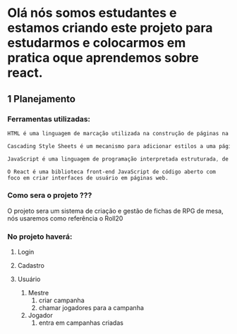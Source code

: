 # Olá nós somos estudantes e estamos criando este projeto para estudarmos e colocarmos em pratica oque aprendemos sobre react. 

## 1 Planejamento

### Ferramentas utilizadas:

~~~html
HTML é uma linguagem de marcação utilizada na construção de páginas na Web. Documentos HTML podem ser interpretados por navegadores. A tecnologia é fruto da junção entre os padrões HyTime e SGML. HyTime é um padrão para a representação estruturada de hipermídia e conteúdo baseado em tempo.
~~~

~~~Css
Cascading Style Sheets é um mecanismo para adicionar estilos a uma página web, aplicado diretamente nas tags HTML ou ficar contido dentro das tags <style>. Também é possível, adicionar estilos adicionando um link para um arquivo CSS que contém os estilos.
~~~

~~~javascript
JavaScript é uma linguagem de programação interpretada estruturada, de script em alto nível com tipagem dinâmica fraca e multiparadigma. Juntamente com HTML e CSS, o JavaScript é uma das três principais tecnologias da World Wide Web.
~~~

~~~React
O React é uma biblioteca front-end JavaScript de código aberto com foco em criar interfaces de usuário em páginas web.
~~~

### Como sera o projeto ???

O projeto sera um sistema de criação e gestão de fichas de RPG de mesa, nós usaremos como referência o Roll20

### No projeto haverá:

1. Login
    
2. Cadastro
   
3. Usuário 
    1. Mestre
        1. criar campanha
        2. chamar jogadores para a campanha
    2. Jogador
        1. entra em campanhas criadas
